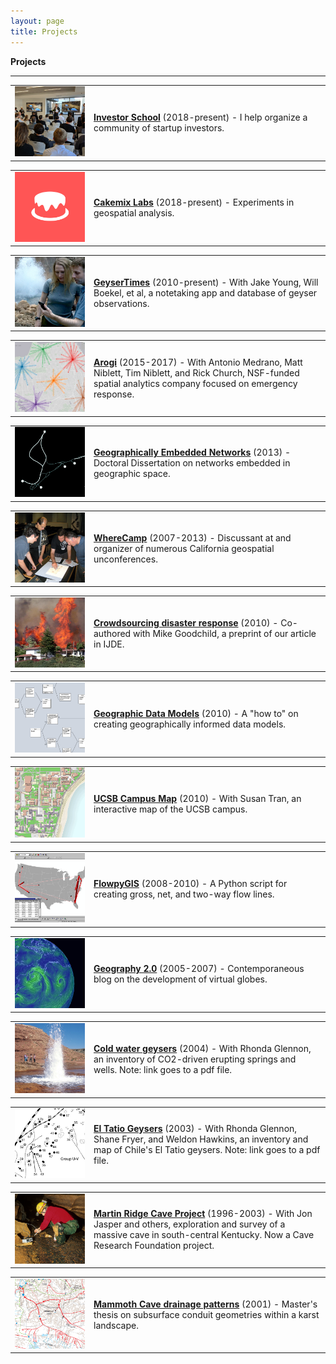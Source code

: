 ```yaml
---
layout: page
title: Projects
---
```


<b>Projects</b>

---

<table>
    <tr>
        <td width="25%">
            <a href="https://github.com/investorschool/codeofconduct/blob/master/CODE_OF_CONDUCT.md"><img src="/public/projects-pix/pitches.jpg" width="150em" alt="startup pitches" /></a>
        </td>
        <td>
            <a href="https://github.com/investorschool"><b>Investor School</b></a>
            (2018-present) - I help organize a community of startup investors.
        </td>
    </tr>
</table>

<table>
    <tr>
        <td width="25%">
            <a href="https://www.cakemix.com/"><img src="/public/projects-pix/cakemix_logo_test.jpg" width="150em" alt="cakemix labs logo" /></a>
        </td>
        <td>
            <a href="https://www.cakemix.com/"><b>Cakemix Labs</b></a> (2018-present) - Experiments in geospatial analysis.
        </td>
    </tr>
</table>

<table>
    <tr>
        <td width="25%">
            <a href="https://geysertimes.org/"><img src="/public/projects-pix/geysertimes.jpg" width="150em" alt="GeyserTimes app in use" /></a>
        </td>
        <td>
            <a href="https://geysertimes.org/"><b>GeyserTimes</b></a> (2010-present) - With Jake Young, Will Boekel, et al, a notetaking app and database of geyser observations.
        </td>
    </tr>
</table>

<table>
    <tr>
        <td width="25%">
            <a href="https://github.com/arogi"><img src="/public/projects-pix/arogi.jpg" width="150em" alt="arogi spider diagram" /></a>
        </td>
        <td>
            <a href="https://github.com/arogi"><b>Arogi</b></a> (2015-2017) - With Antonio Medrano, Matt Niblett, Tim Niblett, and Rick Church, NSF-funded spatial analytics company focused on emergency response.
        </td>
    </tr>
</table>

<table>
    <tr>
        <td width="25%">
            <a href="https://alanglennon.com/genets/"><img src="/public/projects-pix/genets.jpg" width="150em" alt="Trail network near UCSB" /></a>
        </td>
        <td>
            <a href="https://alanglennon.com/genets/"><b>Geographically Embedded Networks</b></a> (2013) - Doctoral Dissertation on networks embedded in geographic space.
        </td>
    </tr>
</table>

<table>
    <tr>
        <td width="25%">
            <a href="https://github.com/WhereCamp"><img src="/public/projects-pix/wherecamp.jpg" width="150em" alt="People planning a mapping party" /></a>
        </td>
        <td>
            <a href="https://github.com/WhereCamp"><b>WhereCamp</b></a> (2007-2013) - Discussant at and organizer of numerous California geospatial unconferences.
        </td>
    </tr>
</table>

<table>
    <tr>
        <td width="25%">
            <a href="https://www.researchgate.net/publication/220473289_Crowdsourcing_geographic_information_for_disaster_response_A_research_frontier_International_Journal_of_Digital_Earth_33_231-241"><img src="/public/projects-pix/jesusita.jpg" width="150em" alt="Jesusita fire burning behind a hillside house." /></a>
        </td>
        <td>
            <a href="https://www.researchgate.net/publication/220473289_Crowdsourcing_geographic_information_for_disaster_response_A_research_frontier_International_Journal_of_Digital_Earth_33_231-241"><b>Crowdsourcing disaster response</b></a> (2010) - Co-authored with Mike Goodchild, a preprint of our article in IJDE.
        </td>
    </tr>
</table>

<table>
    <tr>
        <td width="25%">
            <a href="https://www.researchgate.net/publication/220606129_Creating_and_Validating_Object-Oriented_Geographic_Data_Models_Modeling_Flow_within_GIS"><img src="/public/projects-pix/flowmodel.jpg" width="150em" alt="Flow data model examples in UML." /></a>
        </td>
        <td>
            <a href="https://www.researchgate.net/publication/220606129_Creating_and_Validating_Object-Oriented_Geographic_Data_Models_Modeling_Flow_within_GIS"><b>Geographic Data Models</b></a> (2010) - A "how to" on creating geographically informed data models.
        </td>
    </tr>
</table>

<table>
    <tr>
        <td width="25%">
            <a href="http://mapdev.geog.ucsb.edu/"><img src="/public/projects-pix/campusmap.jpg" width="150em" alt="UCSB online map" /></a>
        </td>
        <td>
            <a href="http://mapdev.geog.ucsb.edu/"><b>UCSB Campus Map</b></a> (2010) - With Susan Tran, an interactive map of the UCSB campus.
        </td>
    </tr>
</table>

<table>
    <tr>
        <td width="25%">
            <a href="https://github.com/glennon/FlowpyGIS"><img src="/public/projects-pix/flowpygis.jpg" width="150em" alt="Flow lines on a map" /></a>
        </td>
        <td>
            <a href="https://github.com/glennon/FlowpyGIS"><b>FlowpyGIS</b></a> (2008-2010) - A Python script for creating gross, net, and two-way flow lines.
        </td>
    </tr>
</table>

<table>
    <tr>
        <td width="25%">
            <a href="https://geography2.blogspot.com/"><img src="/public/projects-pix/geography2.jpg" width="150em" alt="Wind currents on a virtual globe." /></a>
        </td>
        <td>
            <a href="https://geography2.blogspot.com/"><b>Geography 2.0</b></a> (2005-2007) - Contemporaneous blog on the development of virtual globes.
        </td>
    </tr>
</table>

<table>
    <tr>
        <td width="25%">
            <a href="https://pdfs.semanticscholar.org/57b3/1748382bfb9176d580fb69c5a0ff7ed8b6e0.pdf"><img src="/public/projects-pix/crystalin1995.jpg" width="150em" alt="Crystal Geyser, Utah" /></a>
        </td>
        <td>
            <a href="https://pdfs.semanticscholar.org/57b3/1748382bfb9176d580fb69c5a0ff7ed8b6e0.pdf"><b>Cold water geysers</b></a> (2004) - With Rhonda Glennon, an inventory of CO2-driven erupting springs and wells. Note: link goes to a pdf file.
        </td>
    </tr>
</table>

<table>
    <tr>
        <td width="25%">
            <a href="https://alanglennon.com/elTatioGlennonPfaff.pdf"><img src="/public/projects-pix/eltatio.jpg" width="150em" alt="A map section of El Tatio Geysers, Chile" /></a>
        </td>
        <td>
            <a href="https://alanglennon.com/elTatioGlennonPfaff.pdf"><b>El Tatio Geysers</b></a> (2003) - With Rhonda Glennon, Shane Fryer, and Weldon Hawkins, an inventory and map of Chile's El Tatio geysers. Note: link goes to a pdf file.
        </td>
    </tr>
</table>

<table>
    <tr>
        <td width="25%">
            <a href="https://alanglennon.com/martin-ridge-cave/"><img src="/public/projects-pix/conductivitytest.jpg" width="150em" alt="In-cave science" /></a>
        </td>
        <td>
            <a href="https://alanglennon.com/martin-ridge-cave/"><b>Martin Ridge Cave Project</b></a> (1996-2003) - With Jon Jasper and others, exploration and survey of a massive cave in south-central Kentucky. Now a Cave Research Foundation project.
        </td>
    </tr>
</table>

<table>
    <tr>
        <td width="25%">
            <a href="https://www.researchgate.net/publication/216876725_Application_of_Morphometric_Relationships_to_Active_Flow_Networks_within_the_Mammoth_Cave_Watershed"><img src="/public/projects-pix/mammothdrainage.jpg" width="150em" alt="Karst groundwater basin map" /></a>
        </td>
        <td>
            <a href="https://www.researchgate.net/publication/216876725_Application_of_Morphometric_Relationships_to_Active_Flow_Networks_within_the_Mammoth_Cave_Watershed"><b>Mammoth Cave drainage patterns</b></a> (2001) - Master's thesis on subsurface conduit geometries within a karst landscape.
        </td>
    </tr>
</table>

